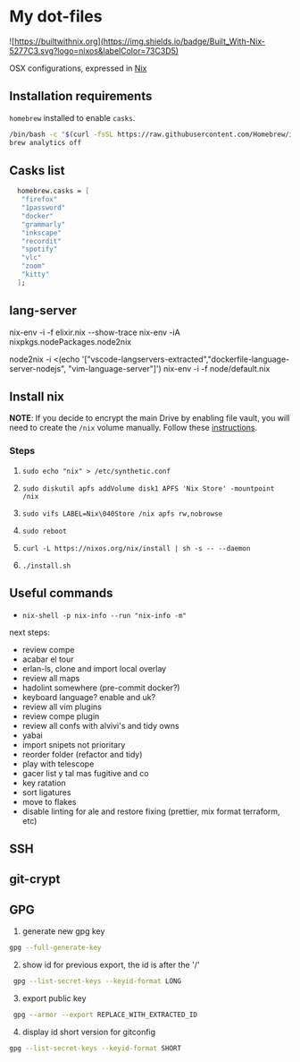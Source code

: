 # My dot-files


![https://builtwithnix.org](https://img.shields.io/badge/Built_With-Nix-5277C3.svg?logo=nixos&labelColor=73C3D5)

OSX configurations, expressed in [Nix](https://nixos.org/nix)

## Installation requirements

`homebrew` installed to enable `casks`.

```bash
/bin/bash -c "$(curl -fsSL https://raw.githubusercontent.com/Homebrew/install/HEAD/install.sh)"
brew analytics off
```

## Casks list

```nix
  homebrew.casks = [
   "firefox"
   "1password"
   "docker"
   "grammarly"
   "inkscape"
   "recordit"
   "spotify"
   "vlc"
   "zoom"
   "kitty"
  ];
```

## lang-server

nix-env -i -f elixir.nix --show-trace
nix-env -iA nixpkgs.nodePackages.node2nix
<!-- node2nix -i <(echo '["stylelint-lsp", "vscode-langservers-extracted","dockerfile-language-server-nodejs", "vim-language-server"]') -->
node2nix -i <(echo '["vscode-langservers-extracted","dockerfile-language-server-nodejs", "vim-language-server"]')
nix-env -i -f node/default.nix

## Install nix

**NOTE**: If you decide to encrypt the main Drive by enabling file vault, you will need to create the `/nix` volume manually. Follow these [instructions](https://nixos.org/manual/nix/stable/#sect-macos-installation-recommended-notes).

### Steps

1) `sudo echo "nix" > /etc/synthetic.conf`

2) `sudo diskutil apfs addVolume disk1 APFS 'Nix Store' -mountpoint /nix`

3) `sudo vifs LABEL=Nix\040Store /nix apfs rw,nobrowse`

4) `sudo reboot`

5) `curl -L https://nixos.org/nix/install | sh -s -- --daemon`

6) `./install.sh`

## Useful commands

* `nix-shell -p nix-info --run "nix-info -m"`

next steps:
- review compe
- acabar el tour
- erlan-ls, clone and import local overlay
- review all maps
- hadolint somewhere (pre-commit docker?)
- keyboard language? enable and uk?
- review all vim plugins
- review compe plugin
- review all confs with alvivi's and tidy owns
- yabai
- import snipets not prioritary
- reorder folder (refactor and tidy)
- play with telescope
- gacer list y tal mas fugitive and co
- key ratation
- sort ligatures
- move to flakes
- disable linting for ale and restore fixing (prettier, mix format terraform, etc)

## SSH

## git-crypt

## GPG

1) generate new gpg key

```bash
gpg --full-generate-key
```

2) show id for previous export, the id is after the '/'

```bash
 gpg --list-secret-keys --keyid-format LONG
```

3) export public key

```bash
 gpg --armor --export REPLACE_WITH_EXTRACTED_ID
```

4) display id short version for gitconfig

```bash
gpg --list-secret-keys --keyid-format SHORT
```
